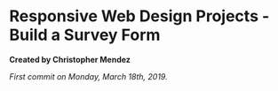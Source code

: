 # Responsive Web Design Projects - Build a Survey Form
**Created by Christopher Mendez**

*First commit on Monday, March 18th, 2019.*